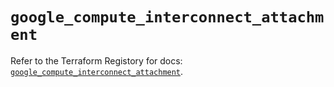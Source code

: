 # `google_compute_interconnect_attachment`

Refer to the Terraform Registory for docs: [`google_compute_interconnect_attachment`](https://www.terraform.io/docs/providers/google/r/compute_interconnect_attachment).

